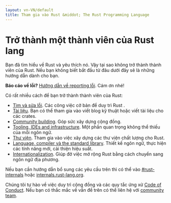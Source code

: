 ```yaml
---
layout: vn-VN/default
title: Tham gia vào Rust &middot; The Rust Programming Language
---
```


# Trở thành một thành viên của Rust lang

Bạn đã tìm hiểu về Rust và yêu thích nó. Vậy tại sao không trở thành thành viên của Rust.
Nếu bạn không biết bắt đầu từ đâu dưới đây sẽ là những hướng dẫn dành cho bạn.

**Báo cáo về lỗi?** [Hướng dẫn về reporting lỗi][bugs]. Cám ơn nhé!

Có rất nhiều cách để bạn trở thành thành viên của Rust:

* [Tìm và sửa lỗi](contribute-bugs.html). Các công việc cở bản để duy trì Rust .
* [Tài liệu](contribute-docs.html). Bạn có thể tham gia vào viết blog kỹ thuật hoặc viết tài liệu cho các crates.
* [Community building](contribute-community.html). Góp sức xây dựng cộng đồng.
* [Tooling, IDEs and infrastructure](contribute-tools.html). Một phần quan trọng không thể thiếu của mỗi ngôn ngữ.
* [Thư viện](contribute-libs.html). Tham gia vào việc xây dựng các thư viện chất lượng cho Rust.
* [Language, compiler và the standard
  library](contribute-compiler.html). Thiết kế ngôn ngữ, thực hiện các tính năng mới, cải thiện hiệu suất.
* [Internationalization](contribute-translations.html). Giúp đở việc mở rộng Rust bằng cách chuyển sang ngôn ngữ địa phương.

Nếu bạn cần hướng dẫn bổ sung các yêu cầu trên thì có thể vào [#rust-internals] hoặc
[internals.rust-lang.org].

Chúng tôi tự hào về việc duy trì cộng đồng và các quy tắc ứng xử [Code of Conduct][coc]. Nếu bạn có thắc mắc về vấn đề trên có thể liên hệ với [community team].

<!--
TODO: Write a guide to rust processes and governance to link from here
TODO: List of active initiatives
TODO: Write guide to advertising Rust projects to link from
libs / community building
-->

[#rust-internals]: https://client00.chat.mibbit.com/?server=irc.mozilla.org&channel=%23rust-internals
[CONTRIBUTING.md]: https://github.com/rust-lang/rust/blob/master/CONTRIBUTING.md
[bugs]: https://github.com/rust-lang/rust/blob/master/CONTRIBUTING.md#bug-reports
[coc]: https://www.rust-lang.org/conduct.html
[community team]: https://www.rust-lang.org/team.html#Community
[dev_proc]: community.html#rust-development
[devs]: https://github.com/rust-lang/rust/graphs/contributors
[internals.rust-lang.org]: https://internals.rust-lang.org/
[rust-lang/rust]: https://github.com/rust-lang/rust
[rust-lang]: https://github.com/rust-lang
